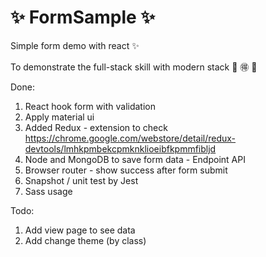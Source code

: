 # :sparkles: FormSample :sparkles:
Simple form demo with react :sparkles:

To demonstrate the full-stack skill with modern stack :japanese_ogre:  :ideograph_advantage:  :muscle: 

Done: 

1. React hook form with validation
2. Apply material ui
3. Added Redux - extension to check https://chrome.google.com/webstore/detail/redux-devtools/lmhkpmbekcpmknklioeibfkpmmfibljd  
4. Node and MongoDB to save form data - Endpoint API
5. Browser router - show success after form submit
6. Snapshot / unit test by Jest
7. Sass usage

Todo:
1. Add view page to see data 
2. Add change theme (by class)

